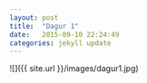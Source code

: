 ```yaml
---
layout: post
title:  "Dagur 1"
date:   2015-09-10 22:24:49
categories: jekyll update
---
```

![]({{ site.url }}/images/dagur1.jpg)
